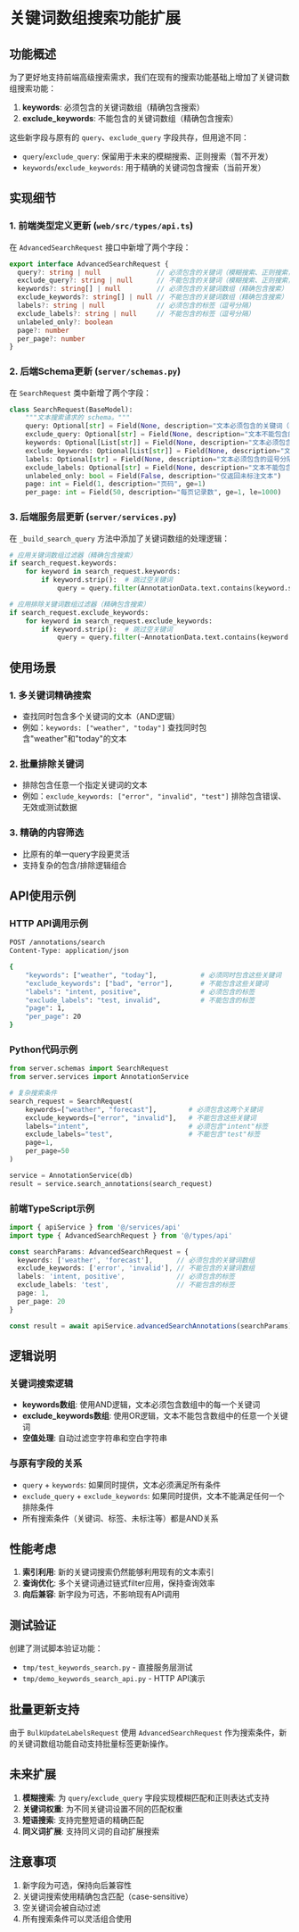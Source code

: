 # 关键词数组搜索功能扩展

## 功能概述

为了更好地支持前端高级搜索需求，我们在现有的搜索功能基础上增加了关键词数组搜索功能：

1. **keywords**: 必须包含的关键词数组（精确包含搜索）
2. **exclude_keywords**: 不能包含的关键词数组（精确包含搜索）

这些新字段与原有的 `query`、`exclude_query` 字段共存，但用途不同：
- `query`/`exclude_query`: 保留用于未来的模糊搜索、正则搜索（暂不开发）
- `keywords`/`exclude_keywords`: 用于精确的关键词包含搜索（当前开发）

## 实现细节

### 1. 前端类型定义更新 (`web/src/types/api.ts`)

在 `AdvancedSearchRequest` 接口中新增了两个字段：

```typescript
export interface AdvancedSearchRequest {
  query?: string | null              // 必须包含的关键词（模糊搜索、正则搜索，暂不开发）
  exclude_query?: string | null      // 不能包含的关键词（模糊搜索、正则搜索，暂不开发）
  keywords?: string[] | null         // 必须包含的关键词数组（精确包含搜索）
  exclude_keywords?: string[] | null // 不能包含的关键词数组（精确包含搜索）
  labels?: string | null             // 必须包含的标签（逗号分隔）
  exclude_labels?: string | null     // 不能包含的标签（逗号分隔）
  unlabeled_only?: boolean
  page?: number
  per_page?: number
}
```

### 2. 后端Schema更新 (`server/schemas.py`)

在 `SearchRequest` 类中新增了两个字段：

```python
class SearchRequest(BaseModel):
    """文本搜索请求的 schema。"""
    query: Optional[str] = Field(None, description="文本必须包含的关键词（模糊搜索、正则搜索，暂不开发）")
    exclude_query: Optional[str] = Field(None, description="文本不能包含的关键词（模糊搜索、正则搜索，暂不开发）")
    keywords: Optional[List[str]] = Field(None, description="文本必须包含的关键词数组（精确包含搜索）")
    exclude_keywords: Optional[List[str]] = Field(None, description="文本不能包含的关键词数组（精确包含搜索）")
    labels: Optional[str] = Field(None, description="文本必须包含的逗号分隔标签")
    exclude_labels: Optional[str] = Field(None, description="文本不能包含的逗号分隔标签")
    unlabeled_only: bool = Field(False, description="仅返回未标注文本")
    page: int = Field(1, description="页码", ge=1)
    per_page: int = Field(50, description="每页记录数", ge=1, le=1000)
```

### 3. 后端服务层更新 (`server/services.py`)

在 `_build_search_query` 方法中添加了关键词数组的处理逻辑：

```python
# 应用关键词数组过滤器（精确包含搜索）
if search_request.keywords:
    for keyword in search_request.keywords:
        if keyword.strip():  # 跳过空关键词
            query = query.filter(AnnotationData.text.contains(keyword.strip()))

# 应用排除关键词数组过滤器（精确包含搜索）
if search_request.exclude_keywords:
    for keyword in search_request.exclude_keywords:
        if keyword.strip():  # 跳过空关键词
            query = query.filter(~AnnotationData.text.contains(keyword.strip()))
```

## 使用场景

### 1. 多关键词精确搜索
- 查找同时包含多个关键词的文本（AND逻辑）
- 例如：`keywords: ["weather", "today"]` 查找同时包含"weather"和"today"的文本

### 2. 批量排除关键词
- 排除包含任意一个指定关键词的文本
- 例如：`exclude_keywords: ["error", "invalid", "test"]` 排除包含错误、无效或测试数据

### 3. 精确的内容筛选
- 比原有的单一query字段更灵活
- 支持复杂的包含/排除逻辑组合

## API使用示例

### HTTP API调用示例

```bash
POST /annotations/search
Content-Type: application/json

{
    "keywords": ["weather", "today"],           # 必须同时包含这些关键词
    "exclude_keywords": ["bad", "error"],       # 不能包含这些关键词
    "labels": "intent, positive",               # 必须包含的标签
    "exclude_labels": "test, invalid",          # 不能包含的标签
    "page": 1,
    "per_page": 20
}
```

### Python代码示例

```python
from server.schemas import SearchRequest
from server.services import AnnotationService

# 复杂搜索条件
search_request = SearchRequest(
    keywords=["weather", "forecast"],        # 必须包含这两个关键词
    exclude_keywords=["error", "invalid"],   # 不能包含这些关键词
    labels="intent",                         # 必须包含"intent"标签
    exclude_labels="test",                   # 不能包含"test"标签
    page=1,
    per_page=50
)

service = AnnotationService(db)
result = service.search_annotations(search_request)
```

### 前端TypeScript示例

```typescript
import { apiService } from '@/services/api'
import type { AdvancedSearchRequest } from '@/types/api'

const searchParams: AdvancedSearchRequest = {
  keywords: ['weather', 'forecast'],      // 必须包含的关键词数组
  exclude_keywords: ['error', 'invalid'], // 不能包含的关键词数组
  labels: 'intent, positive',             // 必须包含的标签
  exclude_labels: 'test',                 // 不能包含的标签
  page: 1,
  per_page: 20
}

const result = await apiService.advancedSearchAnnotations(searchParams)
```

## 逻辑说明

### 关键词搜索逻辑
- **keywords数组**: 使用AND逻辑，文本必须包含数组中的每一个关键词
- **exclude_keywords数组**: 使用OR逻辑，文本不能包含数组中的任意一个关键词
- **空值处理**: 自动过滤空字符串和空白字符串

### 与原有字段的关系
- `query` + `keywords`: 如果同时提供，文本必须满足所有条件
- `exclude_query` + `exclude_keywords`: 如果同时提供，文本不能满足任何一个排除条件
- 所有搜索条件（关键词、标签、未标注等）都是AND关系

## 性能考虑

1. **索引利用**: 新的关键词搜索仍然能够利用现有的文本索引
2. **查询优化**: 多个关键词通过链式filter应用，保持查询效率
3. **向后兼容**: 新字段为可选，不影响现有API调用

## 测试验证

创建了测试脚本验证功能：
- `tmp/test_keywords_search.py` - 直接服务层测试
- `tmp/demo_keywords_search_api.py` - HTTP API演示

## 批量更新支持

由于 `BulkUpdateLabelsRequest` 使用 `AdvancedSearchRequest` 作为搜索条件，新的关键词数组功能自动支持批量标签更新操作。

## 未来扩展

1. **模糊搜索**: 为 `query`/`exclude_query` 字段实现模糊匹配和正则表达式支持
2. **关键词权重**: 为不同关键词设置不同的匹配权重
3. **短语搜索**: 支持完整短语的精确匹配
4. **同义词扩展**: 支持同义词的自动扩展搜索

## 注意事项

1. 新字段为可选，保持向后兼容性
2. 关键词搜索使用精确包含匹配（case-sensitive）
3. 空关键词会被自动过滤
4. 所有搜索条件可以灵活组合使用 